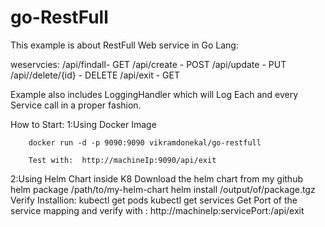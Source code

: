# go-RestFull

This example is about RestFull Web service in Go Lang:

weservcies:
	/api/findall- GET 
	/api/create - POST 
	/api/update - PUT
	/api//delete/{id} - DELETE 
	/api/exit - GET 
	
Example also includes LoggingHandler which will Log Each and every Service call in a proper fashion.


How to Start:
 1:Using Docker Image
	
		docker run -d -p 9090:9090 vikramdonekal/go-restfull 
		
		Test with:  http://machineIp:9090/api/exit
	
 2:Using Helm Chart inside K8
	Download the helm chart from my github		
		helm package /path/to/my-helm-chart
		helm install /output/of/package.tgz
	Verify Installion:
		kubectl get pods 
		kubectl get services
Get Port of the service mapping and verify with : http://machineIp:servicePort:/api/exit 
		
		
		
		
